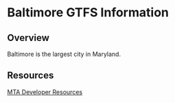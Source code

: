 # Baltimore GTFS Information

## Overview

Baltimore is the largest city in Maryland.

## Resources

[MTA Developer Resources](https://www.mta.maryland.gov/developer-resources)